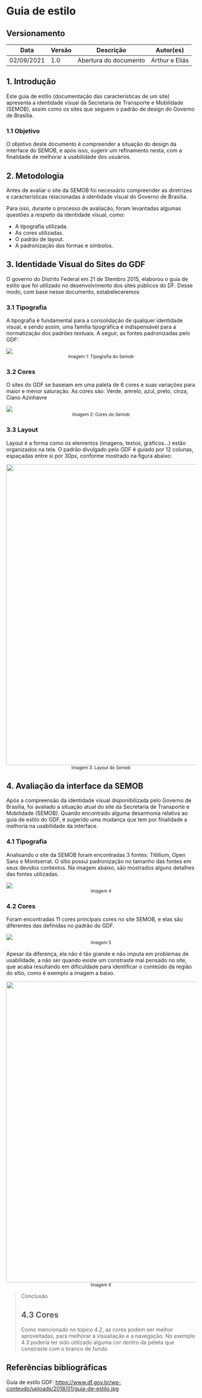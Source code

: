# Guia de estilo

## Versionamento
Data | Versão | Descrição | Autor(es)
--- | --- | --- | ---
02/09/2021 | 1.0 | Abertura do documento | Arthur e Eliás 

## 1. Introdução
Este guia de estilo (documentação das características de um site) apresenta a identidade visual da Secretaria de Transporte e Mobilidade (SEMOB), assim como os sites que seguem o padrão de design do Governo de Brasília. 

### 1.1 Objetivo
O objetivo deste documento é compreender a situação do design da interface do SEMOB, e após isso, sugerir um refinamento nesta, com a finalidade de melhorar a usabilidade dos usuários.

## 2. Metodologia
Antes de avaliar o site da SEMOB foi necessário compreender as diretrizes e características relacionadas à identidade visual do Governo de Brasília. 

Para isso, durante o processo de avaliação, foram levantadas algumas questões a respeito da identidade visual, como:
* A tipografia utilizada.
* As cores utilizadas.
* O padrão de layout.
* A padronização das formas e símbolos.


## 3. Identidade Visual do Sites do GDF 
O governo do Distrito Federal em 21 de Stembro 2015, elaborou o guia de estilo que foi utilizado no desenvolvimento dos sites públicos do DF. Desse modo, com base nesse documento, estabeleceremos

### 3.1 Tipografia
A tipografia é fundamental para a consolidação de qualquer identidade visual, e sendo assim, uma família tipográfica é indispensável para a normatização dos padrões textuais.
A seguir, as fontes padronizadas pelo GDF:
<div>
    <img src="images/guia-de-estilo/gdf/Tipografia.svg">
    <footer style="display:flex; justify-content: center;">
        <small>Imagem 1: Tipografia do Semob</small>
    </footer>
</div>

### 3.2 Cores
O sites do GDF se baseiam em uma paleta de 6 cores e suas variações para maior e menor saturação. As cores são: 
Verde, amrelo, azul, preto, cinza, Ciano Azinhavre
<div>
    <img src="images/guia-de-estilo/gdf/Cores-gdf.svg">
    <footer style="display:flex; justify-content: center;">
        <small>Imagem 2: Cores do Semob</small>
    </footer>
</div>

### 3.3 Layout
Layout é a forma como os elementos (imagens, textos, gráficos...) estão organizados na tela. O padrão divulgado pelo GDF é guiado por 12 colunas, espaçadas entre si por 30px, conforme mostrado na figura abaixo:

<div>
    <img width="800px" src="images/guia-de-estilo/gdf/layout.svg">
    <footer style="display:flex; justify-content: center;">
        <small>Imagem 3: Layout do Semob</small>
    </footer>
</div>

## 4. Avaliação da interface da SEMOB
Após a compreensão da identidade visual disponibilizada pelo Governo de Brasília, foi avaliado a situação atual do site da Secretaria de Transporte e Mobilidade (SEMOB). Quando encontrado alguma desarmonia relativa ao guia de estilo do GDF, é sugerido uma mudança que tem por finalidade a melhoria na usabilidade da interface.

### 4.1 Tipografia
Analisando o site da SEMOB foram encontradas 3 fontes: Titillium, Open Sans e Montserrat. O sítio possui padronização no tamanho das fontes em seus devidos contextos.
Na imagem abaixo, são mostrados alguns detalhes das fontes utilizadas.
<div>
    <img src="images/guia-de-estilo/semob/Tipografia-Semob.svg">
    <footer style="display:flex; justify-content: center;">
        <small>Imagem 4</small>
    </footer>
</div>

### 4.2 Cores
Foram encontradas 11 cores principais cores no site SEMOB, e elas são diferentes das definidas no padrão do GDF.
<div>
    <img src="images/guia-de-estilo/semob/Cores-semob.svg">
    <footer style="display:flex; justify-content: center;">
        <small>Imagem 5</small>
    </footer>
</div>

Apesar da diferença, ela não é tão grande e não imputa em problemas de usabilidade, a não ser quando existe um constraste mal pensado no site, que acaba resultando em dificuldade para identificar o conteúdo da região do sítio, como é exemplo a imagem a baixo.

<div>
    <img width="800px" src="images/guia-de-estilo/semob/site-semob.png">
    <footer style="display:flex; justify-content: center;">
        <small>Imagem 6</small>
    </footer>
</div>

> Conclusão
>
> ## 4.3 Cores 
> Como mencionado no topico 4.2, as cores podem ser melhor aproveitadas, para melhorar a visualiação e a navegação. No exemplo 4.3 poderia ter sido utilizado alguma cor dentro da peleta que constraste com o branco de fundo. 

## Referências bibliográficas

Guia de estilo GDF: https://www.df.gov.br/wp-conteudo/uploads/2018/01/guia-de-estilo.jpg 
